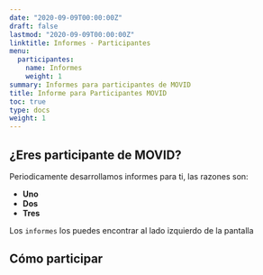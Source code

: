 ```yaml
---
date: "2020-09-09T00:00:00Z"
draft: false
lastmod: "2020-09-09T00:00:00Z"
linktitle: Informes - Participantes
menu:
  participantes:
    name: Informes
    weight: 1
summary: Informes para participantes de MOVID
title: Informe para Participantes MOVID
toc: true
type: docs
weight: 1
---
```


## ¿Eres participante de MOVID?

Periodicamente desarrollamos informes para ti, las razones son: 

* **Uno**
* **Dos**
* **Tres**

Los `informes` los puedes encontrar al lado izquierdo de la pantalla

## Cómo participar

